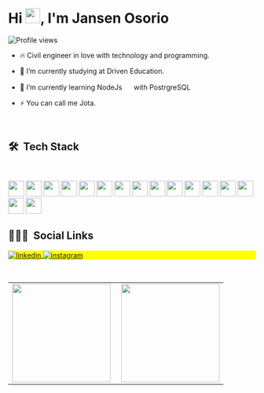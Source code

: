 <!-- <img align="right" height="590em" src="https://raw.githubusercontent.com/gist/maykbrito/618ef18e3bbb7cdfd200f3a4fc1aabc6/raw/201d47c76006c99fe0dc55ea92e76bdca5537f08/githubcard.svg"/> -->
<h1 align="left">Hi <img src="https://raw.githubusercontent.com/kaueMarques/kaueMarques/master/hi.gif" width="30px">, I'm Jansen Osorio</h1>
<p align="left"> <img src="https://komarev.com/ghpvc/?username=jansenosorio&color=yellow" alt="Profile views" /> </p>

- 🔥 Civil engineer in love with technology and programming.

- 🔭 I’m currently studying at Driven Education.

- 🌱 I’m currently learning NodeJs <img height="16" width="16" src="https://cdn.simpleicons.org/node.js/339933" /> with PostrgreSQL <img height="16" width="16" src="https://cdn.simpleicons.org/postgresql/4169E1" />

- ⚡ You can call me Jota.


<br>

## 🛠 &nbsp;Tech Stack

<!-- ![React](https://img.shields.io/badge/-React-05122A?style=flat&logo=react)&nbsp;
![Node.js](https://img.shields.io/badge/-Node.js-05122A?style=flat&logo=node.js)&nbsp;
![JavaScript](https://img.shields.io/badge/-JavaScript-05122A?style=flat&logo=javascript)&nbsp;
![HTML](https://img.shields.io/badge/-HTML-05122A?style=flat&logo=HTML5)&nbsp;
![CSS](https://img.shields.io/badge/-CSS-05122A?style=flat&logo=CSS3&logoColor=1572B6)&nbsp;
![Git](https://img.shields.io/badge/-Git-05122A?style=flat&logo=git)&nbsp;
![GitHub](https://img.shields.io/badge/-GitHub-05122A?style=flat&logo=github)&nbsp;
![Visual Studio Code](https://img.shields.io/badge/-Visual%20Studio%20Code-05122A?style=flat&logo=visual-studio-code&logoColor=007ACC)&nbsp; -->
<br>
<p float="left">
  <img height="32" width="32" src="https://cdn.simpleicons.org/html5/E34F26" />
  <img height="32" width="32" src="https://cdn.simpleicons.org/css3/1572B6" />
  <img height="32" width="32" src="https://cdn.simpleicons.org/javascript/F7DF1E" />
  <img height="32" width="32" src="https://cdn.simpleicons.org/typescript/#3178C6" />
  <img height="32" width="32" src="https://cdn.simpleicons.org/react/61DAFB" />
  <img height="32" width="32" src="https://cdn.simpleicons.org/axios/5A29E4" />
  <img height="32" width="32" src="https://cdn.simpleicons.org/node.js/339933" />
  <img height="32" width="32" src="https://cdn.simpleicons.org/postgresql/4169E1" />
  <img height="32" width="32" src="https://cdn.simpleicons.org/mongodb/47A248" />
  <img height="32" width="32" src="https://cdn.simpleicons.org/prisma/#2D3748" />
  <img height="32" width="32" src="https://cdn.simpleicons.org/git/F05032" />
  <img height="32" width="32" src="https://cdn.simpleicons.org/github/white" />
  <img height="32" width="32" src="https://cdn.simpleicons.org/.env" />
  <img height="32" width="32" src="https://cdn.simpleicons.org/visualstudiocode/007ACC" />
  <img height="32" width="32" src="https://cdn.simpleicons.org/trello/0052CC" />
  <img height="32" width="32" src="https://cdn.simpleicons.org/jest/#C21325" />
</p>

<!--## ⚙️ &nbsp;GitHub Analytics

<p align="left">
<img width="530em" src="https://github-readme-stats.vercel.app/api?username=maykbrito&show_icons=true&theme=vision-friendly-dark" alt="maykbrito's stats"/>
<img width="530em" src="https://github-readme-stats.vercel.app/api/top-langs/?username=maykbrito&layout=compact&theme=vision-friendly-dark" alt="maykbrito's most languages"/>
</p>

<br><br>
-->
## 👨🏽‍🦲 &nbsp;Social Links

<p align="left" style="background:yellow">
<a href="https://linkedin.com/in/jansen-osorio" target="_blank">
  <img align="center" src="https://img.shields.io/badge/-jansenosorio-05122A?style=flat&logo=linkedin" alt="linkedin"/>
</a>
<a href="https://instagram.com/eng_osorio" target="_blank">
 <img align="center" src="https://img.shields.io/badge/-eng_osorio-05122A?style=flat&logo=instagram" alt="instagram"/>
</a>
</p>
<br>
<center>
  <table>
    <tr>
        <td><img height="200em" align="left" src="https://github-readme-stats.vercel.app/api/top-langs/?username=jansenosorio&layout=compact&theme=vision-friendly-dark" /></td>
        <td> <img height="200em" align="right" src="https://github-readme-stats.vercel.app/api?username=jansenosorio&show_icons=true&show_icons=true&theme=vision-friendly-dark&count_private=true" /></td>
    </tr>  
  </table>
</center>


<!--
**maykbrito/maykbrito** is a ✨ _special_ ✨ repository because its `README.md` (this file) appears on your GitHub profile.

Here are some ideas to get you started:

- 🔭 I’m currently working on ...
- 🌱 I’m currently learning ...
- 👯 I’m looking to collaborate on ...
- 🤔 I’m looking for help with ...
- 💬 Ask me about ...
- 📫 How to reach me: ...
- 😄 Pronouns: ...
- ⚡ Fun fact: ...
-->
